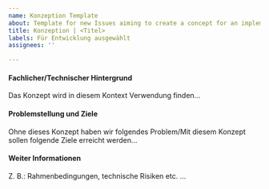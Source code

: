 ```yaml
---
name: Konzeption Template
about: Template for new Issues aiming to create a concept for an implementation
title: Konzeption | <Titel>
labels: Für Entwicklung ausgewählt
assignees: ''

---
```


#### Fachlicher/Technischer Hintergrund
Das Konzept wird in diesem Kontext Verwendung finden...

#### Problemstellung und Ziele
Ohne dieses Konzept haben wir folgendes Problem/Mit diesem Konzept sollen folgende Ziele erreicht werden...

#### Weiter Informationen
Z. B.: Rahmenbedingungen, technische Risiken etc. ...
